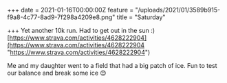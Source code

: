 +++
date = 2021-01-16T00:00:00Z
feature = "/uploads/2021/01/3589b915-f9a8-4c77-8ad9-7f298a4209e8.png"
title = "Saturday"

+++
Yet another 10k run. Had to get out in the sun :) [https://www.strava.com/activities/4628222904](https://www.strava.com/activities/4628222904 "https://www.strava.com/activities/4628222904")

Me and my daughter went to a field that had a big patch of ice. Fun to test our balance and break some ice 😊